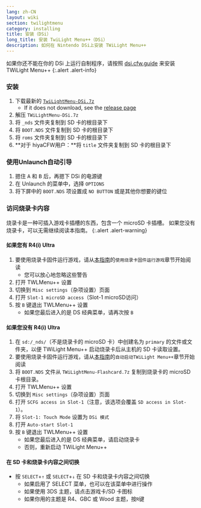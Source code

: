 ```yaml
---
lang: zh-CN
layout: wiki
section: twilightmenu
category: installing
title: 安装（DSi）
long_title: 安装 TwiLight Menu++（DSi）
description: 如何在 Nintendo DSi上安装 TWiLight Menu++
---
```


如果你还不能在你的 DSi 上运行自制程序，请按照 [dsi.cfw.guide](https://dsi.cfw.guide) 来安装 TWiLight Menu++
{:.alert .alert-info}

### 安装
1. 下载最新的 [`TwiLightMenu-DSi.7z`](https://github.com/DS-Homebrew/TWiLightMenu/releases/latest/download/TWiLightMenu-DSi.7z)
    - If it does not download, see the [release page](https://github.com/DS-Homebrew/TWiLightMenu/releases/latest)
1. 解压 `TWiLightMenu-DSi.7z`
1. 将 `_nds` 文件夹复制到 SD 卡的根目录下
1. 将 `BOOT.NDS` 文件复制到 SD 卡的根目录下
1. 将 `roms` 文件夹复制到 SD 卡的根目录下
1. **对于 hiyaCFW用户：**将 `title` 文件夹复制到 SD 卡的根目录下

### 使用Unlaunch自动引导
1. 摁住 <kbd class="face">A</kbd> 和 <kbd class="face">B</kbd> 后，再摁下 DSi 的电源键
1. 在 Unlaunch 的菜单中，选择 `OPTIONS`
1. 将下屏中的 `BOOT.NDS` 项设置成 `NO BUTTON` 或是其他你想要的键位

### 访问烧录卡内容

烧录卡是一种可插入游戏卡插槽的东西，包含一个 microSD 卡插槽。 如果您没有烧录卡，可以无需继续阅读本指南。
{:.alert .alert-warning}

#### 如果您有 R4(i) Ultra

1. 要使用烧录卡固件运行游戏，请从[本指南](installing-flashcard)的`使用烧录卡固件运行游戏`章节开始阅读
    - 您可以放心地忽略这些警告
1. 打开 TWLMenu++ 设置
1. 切换到 `Misc settings`（杂项设置）页面
1. 打开 `Slot-1 microSD access`（Slot-1 microSD访问）
1. 按 `B` 键退出 TWLMenu++ 设置
    - 如果您最后进入的是 DS 经典菜单，请再次按 `B`

#### 如果您没有 R4(i) Ultra

1. 在 `sd:/_nds/`（不是烧录卡的 microSD 卡）中创建名为 `primary` 的文件或文件夹，以便 TWiLight Menu++ 启动烧录卡后从主机的 SD 卡读取设置。
1. 要使用烧录卡固件运行游戏，请从[本指南](installing-flashcard)的`自动启动TWiLight Menu++`章节开始阅读
1. 将 `BOOT.NDS` 文件从 `TWiLightMenu-Flashcard.7z` 复制到烧录卡的 microSD 卡根目录。
1. 打开 TWLMenu++ 设置
1. 切换到 `Misc settings`（杂项设置）页面
1. 打开 `SCFG access in Slot-1`（注意，该选项会覆盖 `SD access in Slot-1`）。
1. 将 `Slot-1: Touch Mode` 设置为 `DSi 模式`
1. 打开 `Auto-start Slot-1`
1. 按 `B` 键退出 TWLMenu++ 设置
    - 如果您最后进入的是 DS 经典菜单，请启动烧录卡
    - 否则，重新启动 TWiLight Menu++

#### 在 SD 卡和烧录卡内容之间切换
- 按 `SELECT`+`↑` 或 `SELECT`+`↓` 在 SD 卡和烧录卡内容之间切换
    - 如果启用了 SELECT 菜单，也可以在该菜单中进行操作
    - 如果使用 3DS 主题，请点击游戏卡/SD 卡图标
    - 如果你用的主题是 R4、GBC 或 Wood 主题，按`R`键
